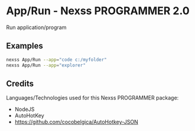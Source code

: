 # App/Run - Nexss PROGRAMMER 2.0

Run application/program

## Examples

```sh
nexss App/Run --app="code c:/myfolder"
nexss App/Run --app="explorer"
```

## Credits

Languages/Technologies used for this Nexss PROGRAMMER package:

- NodeJS
- AutoHotKey
- <https://github.com/cocobelgica/AutoHotkey-JSON>
